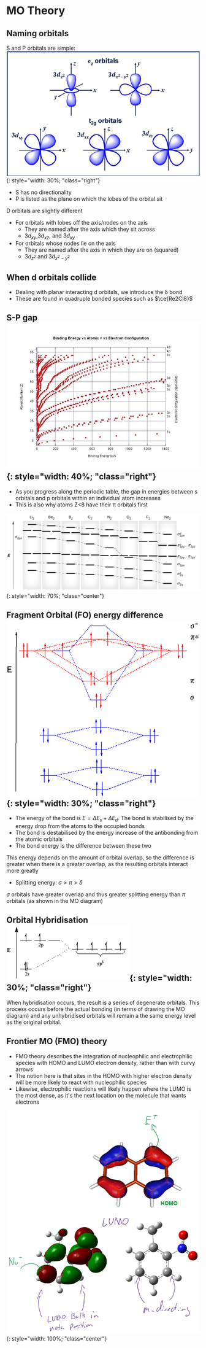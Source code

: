 # MO Theory

## Naming orbitals
S and P orbitals are simple: ![!image](7.1.png){: style="width: 30%; "class="right"}
* S has no directionality
* P is listed as the plane on which the lobes of the orbital sit

D orbitals are slightly different

* For orbitals with lobes off the axis/nodes on the axis
  * They are named after the axis which they sit across
  * $3d_{xy}$,$3d_{xz}$, and $3d_{xy}$
* For orbitals whose nodes lie on the axis
  * They are named after the axis in which they are on (squared)
  * $3d_{z^2}$  and $3d_{x^2−y^2}$

## When d orbitals collide
* Dealing with planar interacting d orbitals, we introduce the δ bond
* These are found in quadruple bonded species such as $\ce{Re2Cl8}$

## S-P gap ![!image](7.2.jpg){: style="width: 40%; "class="right"}
* As you progress along the periodic table, the gap in energies between s orbitals and p orbitals within an individual atom increases
* This is also why atoms Z<8 have their π orbitals first

![!image](7.3.jpg){: style="width: 70%; "class="center"}

## Fragment Orbital (FO) energy difference ![!image](7.4.png){: style="width: 30%; "class="right"}

* The energy of the bond is $E=\Delta E_s+\Delta E_d$. The bond is stabilised by the energy drop from the atoms to the occupied bonds
* The bond is destabilised by the energy increase of the antibonding from the atomic orbitals
* The bond energy is the difference between these  two 

This energy depends on the amount of orbital overlap, so the difference is greater when there is a greater overlap, as the resulting orbitals interact more greatly 

* Splitting energy: $\sigma>\pi>\delta$
	

$\sigma$ orbitals have greater overlap and thus greater splitting energy than $\pi$ orbitals (as shown in the MO diagram)

## Orbital Hybridisation ![!image](7.5.gif){: style="width: 30%; "class="right"}
When hybridisation occurs, the result is a series of degenerate orbitals. This process occurs before the actual bonding (in terms of drawing the MO diagram) and any unhybridised orbitals will remain a the same energy level as the original orbital.


## Frontier MO (FMO) theory
* FMO theory describes the integration of nucleophilic and electrophilic species with HOMO and LUMO electron density, rather than with curvy arrows
* The notion here is that sites in the HOMO with higher electron density will be more likely to  react with nucleophilic species
* Likewise, electrophilic reactions will likely happen where the LUMO is the most dense, as it's the next location on the molecule that wants electrons

![!7.6](7.6.png){: style="width: 100%; "class="center"}
